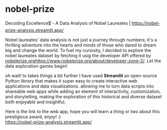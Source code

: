 # nobel-prize
Decoding Excellence🎖️ - A Data Analysis of Nobel Laureates | https://nobel-prize-analysis.streamlit.app/

Nobel laureates' data analysis is not just a journey through numbers; it's a thrilling adventure into the hearts and minds of those who dared to dream big and change the world. To fuel my curiosity, I decided to explore the nobel laureates dataset by fetching it usig the developer API offered by [nobelprize.org](https://website-name.com)https://www.nobelprize.org/about/developer-zone-2/.
Let the data exploration games begin! 

oh wait! to takes things a bit further I have used **Streamlit**  an open-source Python library that makes it super easy to create interactive web applications and data visualizations. allowing me to turn data scripts into shareable web apps while adding an element of interactivity, customization, and storytelling, making the exploration of this historical and diverse dataset both enjoyable and insightful.

Here is the link to the web app, hope you will learn a thing or two about this prestigious award, enjoy! :)  
https://nobel-prize-analysis.streamlit.app/
